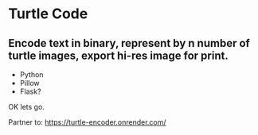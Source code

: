 # Turtle Code

## Encode text in binary, represent by n number of turtle images, export hi-res image for print.

- Python
- Pillow
- Flask?

OK lets go.

Partner to: https://turtle-encoder.onrender.com/
